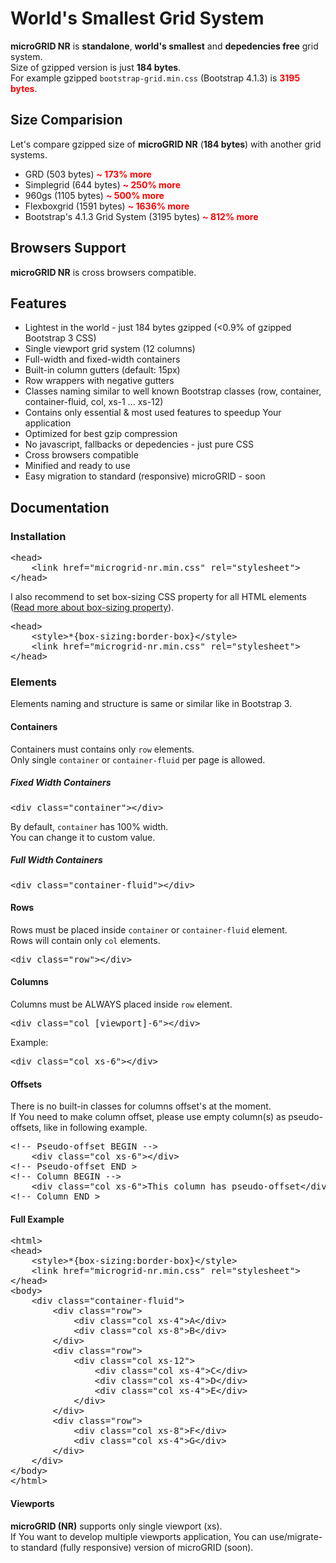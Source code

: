 # World's Smallest Grid System

<b>microGRID NR</b> is <b style="font-sizex: 16px;">standalone</b>, <b style="font-sizex: 16px;">world's smallest</b> and <b style="font-sizex: 16px;">depedencies free</b> grid system.<br>
Size of gzipped version is just <b style="font-sizex: 20px;">184 bytes</b>.<br>
For example gzipped <code>bootstrap-grid.min.css</code> (Bootstrap 4.1.3) is <span style="color:red;"><b>3195 bytes</b></span>.

## Size Comparision
Let's compare gzipped size of <b>microGRID NR</b> (<b>184 bytes</b>) with another grid systems.

- GRD (503 bytes) <b style="color:red; font-sizex:18px;">~ 173% more</b>
- Simplegrid (644 bytes) <b style="color:red; font-sizex:18px;">~ 250% more</b>
- 960gs (1105 bytes) <b style="color:red; font-sizex:18px;">~ 500% more</b>
- Flexboxgrid (1591 bytes) <b style="color:red; font-sizex:18px;">~ 1636% more</b>
- Bootstrap's 4.1.3 Grid System (3195 bytes) <b style="color:red; font-sizex:18px;">~ 812% more</b>

## Browsers Support
<b>microGRID NR</b> is cross browsers compatible.

## Features
- Lightest in the world - just 184 bytes gzipped (&lt;0.9% of gzipped Bootstrap 3 CSS)
- Single viewport grid system (12 columns)
- Full-width and fixed-width containers
- Built-in column gutters (default: 15px)
- Row wrappers with negative gutters
- Classes naming similar to well known Bootstrap classes (row, container, container-fluid, col, xs-1 ... xs-12)
- Contains only essential & most used features to speedup Your application
- Optimized for best gzip compression
- No javascript, fallbacks or depedencies - just pure CSS
- Cross browsers compatible
- Minified and ready to use
- Easy migration to standard (responsive) microGRID - soon

## Documentation
### Installation
<pre>
&lt;head&gt;
	&lt;link href="microgrid-nr.min.css" rel="stylesheet"&gt;
&lt;/head&gt;
</pre>

I also recommend to set box-sizing CSS property for all HTML elements (<a href="https://developer.mozilla.org/en-US/docs/Web/CSS/box-sizing" target="_BLANK">Read more about box-sizing property</a>).
<pre>
&lt;head&gt;
	&lt;style&gt;*{box-sizing:border-box}&lt;/style&gt;
	&lt;link href="microgrid-nr.min.css" rel="stylesheet"&gt;
&lt;/head&gt;
</pre>

### Elements
Elements naming and structure is same or similar like in Bootstrap 3.

#### Containers
Containers must contains only <code>row</code> elements.<br>
Only single <code>container</code> or <code>container-fluid</code> per page is allowed.

##### Fixed Width Containers
<pre>
&lt;div class="container"&gt;&lt;/div&gt;
</pre>
By default, <code>container</code> has 100% width.<br>
You can change it to custom value.

##### Full Width Containers
<pre>
&lt;div class="container-fluid"&gt;&lt;/div&gt;
</pre>

#### Rows
Rows must be placed inside <code>container</code> or <code>container-fluid</code> element.<br>
Rows will contain only <code>col</code> elements.
<pre>
&lt;div class="row"&gt;&lt;/div&gt;
</pre>

#### Columns
Columns must be ALWAYS placed inside <code>row</code> element.
<pre>
&lt;div class="col [viewport]-6"&gt;&lt;/div&gt;
</pre>
Example:<br>
<pre>
&lt;div class="col xs-6"&gt;&lt;/div&gt;
</pre>

#### Offsets
There is no built-in classes for columns offset's at the moment.<br>
If You need to make column offset, please use empty column(s) as pseudo-offsets, like in following example.
<pre>
&lt;!-- Pseudo-offset BEGIN --&gt;
	&lt;div class="col xs-6"&gt;&lt;/div&gt;
&lt;!-- Pseudo-offset END &gt;
&lt;!-- Column BEGIN --&gt;
	&lt;div class="col xs-6"&gt;This column has pseudo-offset&lt;/div&gt;
&lt;!-- Column END &gt;
</pre>

#### Full Example
<pre>
&lt;html&gt;
&lt;head&gt;
	&lt;style&gt;*{box-sizing:border-box}&lt;/style&gt;
	&lt;link href="microgrid-nr.min.css" rel="stylesheet"&gt;
&lt;/head&gt;
&lt;body&gt;
	&lt;div class="container-fluid"&gt;
    	&lt;div class="row"&gt;
    		&lt;div class="col xs-4"&gt;A&lt;/div&gt;
    		&lt;div class="col xs-8"&gt;B&lt;/div&gt;
  		&lt;/div&gt;
    	&lt;div class="row"&gt;
    		&lt;div class="col xs-12"&gt;
    			&lt;div class="col xs-4"&gt;C&lt;/div&gt;
    			&lt;div class="col xs-4"&gt;D&lt;/div&gt;
       			&lt;div class="col xs-4"&gt;E&lt;/div&gt;
            &lt;/div&gt;
  		&lt;/div&gt;
     	&lt;div class="row"&gt;
    		&lt;div class="col xs-8"&gt;F&lt;/div&gt;
    		&lt;div class="col xs-4"&gt;G&lt;/div&gt;
  		&lt;/div&gt;
	&lt;/div&gt;
&lt;/body&gt;
&lt;/html&gt;
</pre>

#### Viewports
<b>microGRID (NR)</b> supports only single viewport (xs).<br>
If You want to develop multiple viewports application, You can use/migrate-to standard (fully responsive) version of microGRID (soon).

